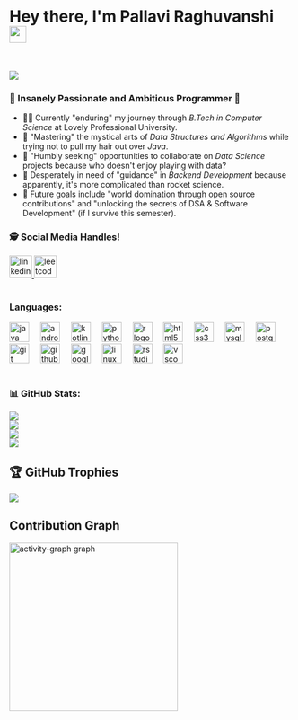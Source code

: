 # Hey there, I'm Pallavi Raghuvanshi <img src="https://raw.githubusercontent.com/debdutgoswami/debdutgoswami/master/assets/gifs/Hi.gif" width="30px">
<br>

![](https://komarev.com/ghpvc/?username=Pallavikumari8&color=blue)<br>



###  💫  Insanely Passionate and Ambitious Programmer 🚀<br>

- 👨‍🏭 Currently "enduring" my journey through *B.Tech in Computer Science* at Lovely Professional University.</b> <br>
- 🏫 "Mastering" the mystical arts of *Data Structures and Algorithms* while trying not to pull my hair out over *Java*.</b> <br>
- 🙌 "Humbly seeking" opportunities to collaborate on *Data Science* projects because who doesn't enjoy playing with data?</b> <br>
- 🤔 Desperately in need of "guidance" in *Backend Development* because apparently, it's more complicated than rocket science.</b><br>
- 🥅 Future goals include "world domination through open source contributions" and "unlocking the secrets of DSA & Software Development" (if I survive this semester).</b> <br>


### 🕵 Social Media Handles!<br>

<div align="left">
  <a href="https://www.linkedin.com/in/pallavi-kumari-314908253/" target="_blank">
    <img src="https://img.shields.io/static/v1?message=LinkedIn&logo=linkedin&label=&color=0077B5&logoColor=white&labelColor=&style=for-the-badge" height="40" alt="linkedin logo"  />
  </a>
  <a href="https://leetcode.com/u/rajput_pallavi/" target="_blank">
    <img src="https://img.shields.io/static/v1?message=LeetCode&logo=leetcode&label=&color=FFA116&logoColor=white&labelColor=&style=for-the-badge" height="40" alt="leetcode logo"  />
  </a>
  
</div>
<br>

### Languages: 
<div align="left">
  <img src="https://img.shields.io/badge/Java-007396?logo=java&logoColor=white&style=for-the-badge" height="35" alt="java logo" />
<img width="12" />
  <img src="https://img.shields.io/badge/Android_Studio-3DDC84?logo=android-studio&logoColor=white&style=for-the-badge" height="35" alt="android studio logo" />
<img width="12" />
<img src="https://img.shields.io/badge/Kotlin-0095D5?logo=kotlin&logoColor=white&style=for-the-badge" height="35" alt="kotlin logo" />
<img width="12" />
  <img src="https://img.shields.io/badge/Python-3776AB?logo=python&logoColor=white&style=for-the-badge" height="35" alt="python logo"  />
  <img width="12" />
  <img src="https://img.shields.io/badge/R-276DC3?logo=r&logoColor=white&style=for-the-badge" height="35" alt="r logo"  />
  <img width="12" />
  <img src="https://img.shields.io/badge/HTML5-E34F26?logo=html5&logoColor=white&style=for-the-badge" height="35" alt="html5 logo"  />
  <img width="12" />
  <img src="https://img.shields.io/badge/CSS3-1572B6?logo=css3&logoColor=white&style=for-the-badge" height="35" alt="css3 logo"  />
  <img width="12" />
  <img src="https://img.shields.io/badge/MySQL-4479A1?logo=mysql&logoColor=white&style=for-the-badge" height="35" alt="mysql logo"  />
  <img width="12" />
  <img src="https://img.shields.io/badge/PostgreSQL-4169E1?logo=postgresql&logoColor=white&style=for-the-badge" height="35" alt="postgresql logo"  />
  <img width="12" />
  <img src="https://img.shields.io/badge/Git-F05032?logo=git&logoColor=white&style=for-the-badge" height="35" alt="git logo"  />
  <img width="12" />
  <img src="https://img.shields.io/badge/GitHub-181717?logo=github&logoColor=white&style=for-the-badge" height="35" alt="github logo"  />
  <img width="12" />
  <img src="https://img.shields.io/badge/Google Cloud-4285F4?logo=googlecloud&logoColor=white&style=for-the-badge" height="35" alt="googlecloud logo"  />
  <img width="12" />
  <img src="https://img.shields.io/badge/Linux-FCC624?logo=linux&logoColor=black&style=for-the-badge" height="35" alt="linux logo"  />
  <img width="12" />
  <img src="https://img.shields.io/badge/RStudio-75AADB?logo=rstudio&logoColor=black&style=for-the-badge" height="35" alt="rstudio logo"  />
  <img width="12" />
  <img src="https://img.shields.io/badge/Visual Studio Code-007ACC?logo=visualstudiocode&logoColor=white&style=for-the-badge" height="35" alt="vscode logo"  />
  <img width="12" />
</div>
<br>







### 📊 GitHub Stats:

![](https://github-readme-stats.vercel.app/api?username=Pallavikumari8&theme=nightowl&hide_border=false&include_all_commits=true&count_private=true)<br/>
![](https://github-readme-streak-stats.herokuapp.com/?user=Pallavikumari8&theme=nightowl&hide_border=false)<br/>
![](https://github-readme-stats.vercel.app/api/top-langs/?username=Pallavikumari8&theme=nightowl&hide_border=false&include_all_commits=true&count_private=true&layout=compact)<br/>
![](https://github-contributor-stats.vercel.app/api?username=Pallavikumari8&limit=5&theme=radical&combine_all_yearly_contributions=true)<br/>


## 🏆 GitHub Trophies

![](https://github-profile-trophy.vercel.app/?username=Pallavikumari8theme=darkhub&no-frame=false&no-bg=false&margin-w=4)

## Contribution Graph
<img src="https://github-readme-activity-graph.vercel.app/graph?username=Pallavikumari8&radius=16&theme=redical&area=true&order=5" height="300" alt="activity-graph graph" style="max-width: 100%;">
